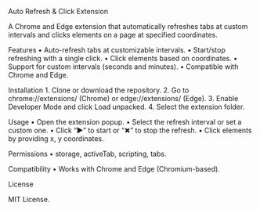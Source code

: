 Auto Refresh & Click Extension

A Chrome and Edge extension that automatically refreshes tabs at custom intervals and clicks elements on a page at specified coordinates.

Features
	•	Auto-refresh tabs at customizable intervals.
	•	Start/stop refreshing with a single click.
	•	Click elements based on coordinates.
	•	Support for custom intervals (seconds and minutes).
	•	Compatible with Chrome and Edge.

Installation
	1.	Clone or download the repository.
	2.	Go to chrome://extensions/ (Chrome) or edge://extensions/ (Edge).
	3.	Enable Developer Mode and click Load unpacked.
	4.	Select the extension folder.

Usage
	•	Open the extension popup.
	•	Select the refresh interval or set a custom one.
	•	Click “▶” to start or “✖” to stop the refresh.
	•	Click elements by providing x, y coordinates.

Permissions
	•	storage, activeTab, scripting, tabs.

Compatibility
	•	Works with Chrome and Edge (Chromium-based).

License

MIT License.